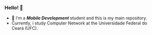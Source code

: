 ### Hello! 👋

- 🌱 I'm a ***Mobile Development*** student and this is my main repository.
- Currently, i study Computer Network at the Universidade Federal do Ceará (UFC).
